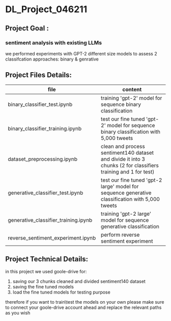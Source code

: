 # DL_Project_046211
## Project Goal :
  ### sentiment analysis with existing LLMs
  we performed experiments with GPT-2 different size models to assess 2 classifcation approaches: binary & genrative   

## Project Files Details:
| file | content | 
|----------|----------|
|   binary_classifier_test.ipynb            |   training 'gpt-2' model for sequence binary classification  |   
|   binary_classifier_training.ipynb        |   test our fine tuned 'gpt-2' model for sequence binary classification with 5,000 tweets |   
|   dataset_preprocessing.ipynb             |   clean and process sentiment140 dataset and divide it into 3 chunks (2 for classifiers training and 1 for test)  |   
|   generative_classifier_test.ipynb        |   test our fine tuned 'gpt-2 large' model for sequence generative classification with 5,000 tweets | 
|   generative_classifier_training.ipynb    |   training 'gpt-2 large' model for sequence generative classification  | 
|   reverse_sentiment_experiment.ipynb      |   perform reverse sentiment experiment  | 

 ## Project Technical Details: 
 in this project we used goole-drive for:
 1) saving our 3 chunks cleaned and divided sentiment140 dataset
 2) saving the fine tuned models
 3) load the fine tuned models for testing purpose

  therefore if you want to train\test the models on your own please make sure
  to connect your goole-drive account ahead and replace the relevant paths as you wish

 

